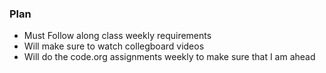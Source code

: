### Plan
- Must Follow along class weekly requirements
- Will make sure to watch collegboard videos
- Will do the code.org assignments weekly to make sure that I am ahead 
